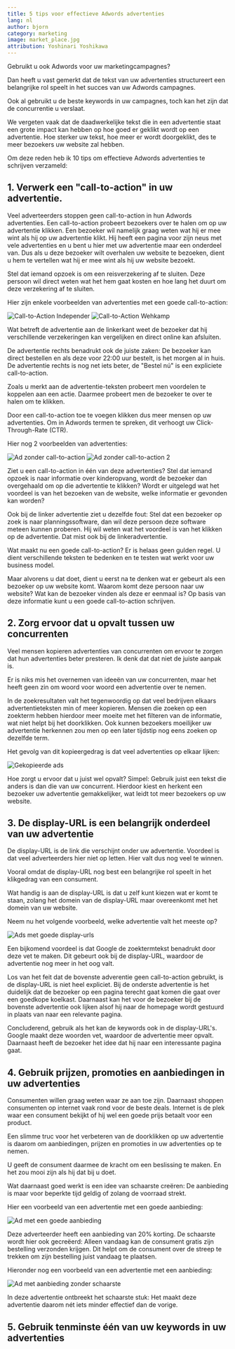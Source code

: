 ```yaml
---
title: 5 tips voor effectieve Adwords advertenties
lang: nl
author: bjorn
category: marketing
image: market_place.jpg
attribution: Yoshinari Yoshikawa
---
```


Gebruikt u ook Adwords voor uw marketingcampagnes?

Dan heeft u vast gemerkt dat de tekst van uw advertenties structureert een
belangrijke rol speelt in het succes van uw Adwords campagnes.

Ook al gebruikt u de beste keywords in uw campagnes, toch kan
het zijn dat de concurrentie u verslaat.

We vergeten vaak dat de daadwerkelijke tekst die in een advertentie staat
een grote impact kan hebben op hoe goed er geklikt wordt op een advertentie. Hoe
sterker uw tekst, hoe meer er wordt doorgeklikt, des te meer bezoekers uw
website zal hebben.

Om deze reden heb ik 10 tips om effectieve Adwords advertenties te schrijven
verzameld:

## 1. Verwerk een "call-to-action" in uw advertentie. ##

Veel adverteerders stoppen geen call-to-action in hun Adwords advertenties.
Een call-to-action probeert bezoekers over te halen om op uw advertentie
klikken. Een bezoeker wil namelijk graag weten wat hij er mee wint als hij op 
uw advertentie klikt. Hij heeft een pagina voor zijn neus met vele advertenties
en u bent u hier met uw advertentie maar een onderdeel van. Dus als u deze
bezoeker wilt overhalen uw website te bezoeken, dient u hem te vertellen wat hij
er mee wint als hij uw website bezoekt.

Stel dat iemand opzoek is om een reisverzekering af te sluiten. Deze persoon
wil direct weten wat het hem gaat kosten en hoe lang het duurt om deze
verzekering af te sluiten.

Hier zijn enkele voorbeelden van advertenties met een goede call-to-action:

![Call-to-Action Independer](/img/posts/call-to-action.png)
![Call-to-Action Wehkamp](/img/posts/call-to-action2.png)

Wat betreft de advertentie aan de linkerkant weet de bezoeker dat hij
verschillende verzekeringen kan vergelijken en direct online kan afsluiten.

De advertentie rechts benadrukt ook de juiste zaken: De bezoeker kan direct
bestellen en als deze voor 22:00 uur bestelt, is het morgen al in huis.
De advertentie rechts is nog net iets beter, de "Bestel n&uacute;" is een
expliciete call-to-action.

Zoals u merkt aan de advertentie-teksten probeert men voordelen te koppelen aan
een actie. Daarmee probeert men de bezoeker te over te halen om te klikken.

Door een call-to-action toe te voegen klikken dus meer mensen op uw
advertenties.
Om in Adwords termen te spreken, dit verhoogt uw Click-Through-Rate (CTR).

Hier nog 2 voorbeelden van advertenties:

![Ad zonder call-to-action](/img/posts/ad-without-call-to-action.png)
![Ad zonder call-to-action 2](/img/posts/ad-without-call-to-action2.png)

Ziet u een call-to-action in &eacute;&eacute;n van deze advertenties?
Stel dat iemand opzoek is naar informatie over kinderopvang, wordt de bezoeker
dan overgehaald om op die advertentie te klikken? Wordt er uitgelegd wat het
voordeel is van het bezoeken van de website, welke informatie er gevonden kan 
worden?

Ook bij de linker advertentie ziet u dezelfde fout: Stel dat een bezoeker
op zoek is naar planningssoftware, dan wil deze persoon deze software
meteen kunnen proberen. Hij wil weten wat het voordeel is van het klikken
op de advertentie. Dat mist ook bij de linkeradvertentie.

Wat maakt nu een goede call-to-action? Er is helaas geen gulden regel. U dient
verschillende teksten te bedenken en te testen wat werkt voor uw business model.

Maar alvorens u dat doet, dient u eerst na te denken wat er gebeurt als een
bezoeker op uw website komt. Waarom komt deze persoon naar uw website? Wat kan
de bezoeker vinden als deze er eenmaal is? Op basis van deze informatie kunt
u een goede call-to-action schrijven.


## 2. Zorg ervoor dat u opvalt tussen uw concurrenten ##

Veel mensen kopieren advertenties van concurrenten om ervoor te zorgen dat
hun advertenties beter presteren. Ik denk dat dat niet de juiste aanpak is.

Er is niks mis het overnemen van idee&euml;n van uw concurrenten, maar het heeft
geen zin om woord voor woord een advertentie over te nemen. 

In de zoekresultaten valt het tegenwoordig op dat veel bedrijven elkaars 
advertentieteksten min of meer kopieren. Mensen die zoeken op een zoekterm
hebben hierdoor meer moeite met het filteren van de informatie, wat niet helpt
bij het doorklikken. Ook kunnen bezoekers moeilijker uw advertentie herkennen
zou men op een later tijdstip nog eens zoeken op dezelfde term.

Het gevolg van dit kopieergedrag is dat veel advertenties op elkaar lijken:

![Gekopieerde ads](/img/posts/copied-ads.png)

Hoe zorgt u ervoor dat u juist wel opvalt? Simpel: Gebruik juist een tekst die
anders is dan die van uw concurrent. Hierdoor kiest en herkent een bezoeker uw
advertentie gemakkelijker, wat leidt tot meer bezoekers op uw website.

## 3. De display-URL is een belangrijk onderdeel van uw advertentie ##

De display-URL is de link die verschijnt onder uw advertentie. Voordeel is dat 
veel adverteerders hier niet op letten. Hier valt dus nog veel te winnen.

Vooral omdat de display-URL nog best een belangrijke rol speelt in het
klikgedrag van een consument.

Wat handig is aan de display-URL is dat u zelf kunt kiezen wat er komt te staan,
zolang het domein van de display-URL maar overeenkomt met het domein van uw
website.

Neem nu het volgende voorbeeld, welke advertentie valt het meeste op? 

![Ads met goede display-urls](/img/posts/display-urls.png)

Een bijkomend voordeel is dat Google de zoektermtekst benadrukt door deze vet 
te maken. Dit gebeurt ook bij de display-URL, waardoor de advertentie nog meer
in het oog valt.

Los van het feit dat de bovenste adverentie geen call-to-action gebruikt, is de
display-URL is niet heel expliciet. Bij de onderste advertentie is het duidelijk
dat de bezoeker op een pagina terecht gaat komen die gaat over een goedkope
koelkast. Daarnaast kan het voor de bezoeker bij de bovenste advertentie ook
lijken alsof hij naar de homepage wordt gestuurd in plaats van naar een
relevante pagina.

Concluderend, gebruik als het kan de keywords ook in de display-URL's. Google
maakt deze woorden vet, waardoor de advertentie meer opvalt. Daarnaast heeft 
de bezoeker het idee dat hij naar een interessante pagina gaat.

## 4. Gebruik prijzen, promoties en aanbiedingen in uw advertenties ##

Consumenten willen graag weten waar ze aan toe zijn. Daarnaast shoppen 
consumenten op internet vaak rond voor de beste deals. Internet is de plek
waar een consument bekijkt of hij wel een goede prijs betaalt voor een product.

Een slimme truc voor het verbeteren van de doorklikken op uw advertentie is
daarom om aanbiedingen, prijzen en promoties in uw advertenties op te nemen.

U geeft de consument daarmee de kracht om een beslissing te maken. En het zou mooi
zijn als hij dat bij u doet.

Wat daarnaast goed werkt is een idee van schaarste cre&euml;ren: De aanbieding
is maar voor beperkte tijd geldig of zolang de voorraad strekt.

Hier een voorbeeld van een advertentie met een goede aanbieding:

![Ad met een goede aanbieding](/img/posts/limited-offer.png)

Deze adverteerder heeft een aanbieding van 20% korting. De schaarste wordt 
hier ook gecre&euml;erd: Alleen vandaag kan de consument gratis zijn bestelling
verzonden krijgen. Dit helpt om de consument over de streep te trekken om zijn
bestelling juist vandaag te plaatsen.

Hieronder nog een voorbeeld van een advertentie met een aanbieding:

![Ad met aanbieding zonder schaarste](/img/posts/offer-without-scarcity.png)

In deze advertentie ontbreekt het schaarste stuk: Het maakt deze advertentie
daarom n&eacute;t iets minder effectief dan de vorige.

## 5. Gebruik tenminste &eacute;&eacute;n van uw keywords in uw advertenties ##



